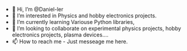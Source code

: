 - 👋 Hi, I’m @Daniel-ler
- 👀 I’m interested in Physics and hobby electronics projects. 
- 🌱 I’m currently learning Variouse Python libraries,
- 💞️ I’m looking to collaborate on experimental physics projects, hobby electronics projects, plasma devices....
- 📫 How to reach me - Just messeage me here. 

<!---
Daniel-ler/Daniel-ler is a ✨ special ✨ repository because its `README.md` (this file) appears on your GitHub profile.
You can click the Preview link to take a look at your changes.
--->
